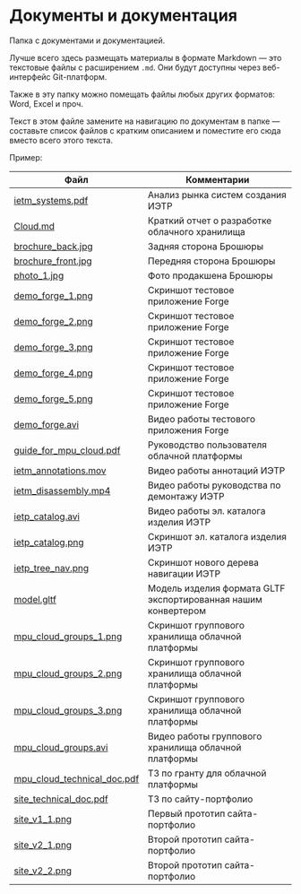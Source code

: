 # Документы и документация

Папка с документами и документацией.

Лучше всего здесь размещать материалы в формате Markdown — это текстовые файлы с расширением `.md`. Они будут доступны через веб-интерфейс Git-платформ.

Также в эту папку можно помещать файлы любых других форматов: Word, Excel и проч.

Текст в этом файле замените на навигацию по документам в папке — составьте список файлов с кратким описанием и поместите его сюда вместо всего этого текста.

Пример:

| Файл                                     | Комментарии                                  |
|------------------------------------------|----------------------------------------------|
| [ietm_systems.pdf](ietm_systems.pdf)                 | Анализ рынка систем создания ИЭТР |
| [Cloud.md](Cloud.md)                 | Краткий отчет о разработке облачного хранилища |
| [brochure_back.jpg](brochure_back.jpg)   | Задняя сторона Брошюры                       |
| [brochure_front.jpg](brochure_front.jpg) | Передняя сторона Брошюры                     |
| [photo_1.jpg](photo_1.jpg)       | Фото продакшена Брошюры   |
| [demo_forge_1.png](demo_forge_1.png)     | Скриншот тестовое приложение Forge               |
| [demo_forge_2.png](demo_forge_2.png)     | Скриншот тестовое приложение Forge               |
| [demo_forge_3.png](demo_forge_3.png)     | Скриншот тестовое приложение Forge               |
| [demo_forge_4.png](demo_forge_4.png)     | Скриншот тестовое приложение Forge               |
| [demo_forge_5.png](demo_forge_5.png)     | Скриншот тестовое приложение Forge               |
| [demo_forge.avi](demo_forge_1.png)       | Видео работы тестового приложения Forge     |
| [guide_for_mpu_cloud.pdf](guide_for_mpu_cloud.pdf)       | Руководство пользователя облачной платформы     |
| [ietm_annotations.mov](ietm_annotations.mov)       | Видео работы аннотаций ИЭТР    |
| [ietm_disassembly.mp4](ietm_disassembly.mp4)       | Видео работы руководства по демонтажу ИЭТР    |
| [ietp_catalog.avi](ietm_catalog.avi)       | Видео работы эл. каталога изделия ИЭТР    |
| [ietp_catalog.png](ietm_catalog.png)       | Скриншот эл. каталога изделия ИЭТР    |
| [ietp_tree_nav.png](ietp_tree_nav.png)       | Скриншот нового дерева навигации ИЭТР    |
| [model.gltf](model.gltf)       | Модель изделия формата GLTF экспортированная нашим конвертером    |
| [mpu_cloud_groups_1.png](mpu_cloud_groups_1.png)       | Скриншот группового хранилища облачной платформы    |
| [mpu_cloud_groups_2.png](mpu_cloud_groups_2.png)       | Скриншот группового хранилища облачной платформы    |
| [mpu_cloud_groups_3.png](mpu_cloud_groups_3.png)       | Скриншот группового хранилища облачной платформы    |
| [mpu_cloud_groups.avi](mpu_cloud_groups.avi)       | Видео работы группового хранилища облачной платформы    |
| [mpu_cloud_technical_doc.pdf](mpu_cloud_technical_doc.pdf)       | ТЗ по гранту для облачной платформы   |
| [site_technical_doc.pdf](site_technical_doc.pdf)       | ТЗ по сайту-портфолио   |
| [site_v1_1.png](site_v1_1.png)       | Первый прототип сайта-портфолио  |
| [site_v2_1.png](site_v2_1.png)       | Второй прототип сайта-портфолио  |
| [site_v2_2.png](site_v2_2.png)       | Второй прототип сайта-портфолио  |
